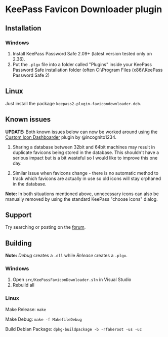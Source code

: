 # KeePass Favicon Downloader plugin

## Installation

### Windows

1. Install KeePass Password Safe 2.09+ (latest version tested only on 2.36).
2. Put the `.plgx` file into a folder called "Plugins" inside your KeePass Password Safe installation folder (often C:\Program Files (x86)\KeePass Password Safe 2\)

## Linux

Just install the package `keepass2-plugin-favicondownloader.deb`.

## Known issues

**UPDATE:** Both known issues below can now be worked around using the [Custom Icon Dashboarder](https://sourceforge.net/projects/keepasscustomicondashboarder/)
plugin by @incognito1234.

1. Sharing a database between 32bit and 64bit machines
may result in duplicate favicons being stored in the database.
This shouldn't have a serious impact but is a bit wasteful so
I would like to improve this one day.

2. Similar issue when favicons change - there is no automatic method to track
which favicons are actually in use so old icons will stay orphaned in the database.

**Note:** In both situations mentioned above, unnecessary icons can also be
manually removed by using the standard KeePass "choose icons" dialog.

## Support
Try searching or posting on the [forum](https://sourceforge.net/p/keepass-favicon/discussion/).

## Building

**Note:** _Debug_ creates a `.dll` while _Release_ creates a `.plgx`.

### Windows

1. Open `src/KeePassFaviconDownloader.sln` in Visual Studio
2. Rebuild all

### Linux

Make Release: `make`

Make Debug: `make -f MakefileDebug`

Build Debian Package: `dpkg-buildpackage -b -rfakeroot -us -uc`
